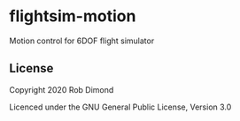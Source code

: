 # flightsim-motion

Motion control for 6DOF flight simulator

## License

Copyright 2020 Rob Dimond

Licenced under the GNU General Public License, Version 3.0

